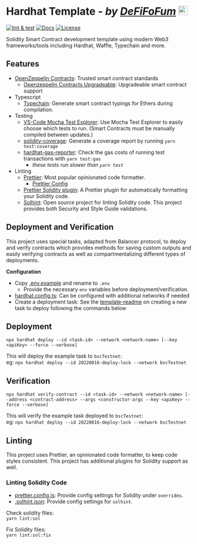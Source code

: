 # Hardhat Template - _by [DeFiFoFum](https://github.com/defifofum)_ <img src="https://avatars.githubusercontent.com/u/78645267?v=4" alt="DeFiFoFum Avatar" width="25px"> 
<!-- FIXME: Update `DeFiFoFum/hardhat-template` based on current repo -->
[![lint & test](https://github.com/DeFiFoFum/hardhat-template/actions/workflows/lint-test.yml/badge.svg)](https://github.com/DeFiFoFum/hardhat-template/actions/workflows/lint-test.yml)
[![Docs](https://img.shields.io/badge/docs-%F0%9F%93%84-yellow)](./docs/)
[![License](https://img.shields.io/badge/License-GPLv3-green.svg)](https://www.gnu.org/licenses/gpl-3.0)

Solidity Smart Contract development template using modern Web3 frameworks/tools including Hardhat, Waffle, Typechain and more. 


## Features
- [OpenZeppelin Contracts](https://docs.openzeppelin.com/contracts/): Trusted smart contract standards
  - [Openzeppelin Contracts Upgradeable](https://github.com/OpenZeppelin/openzeppelin-contracts-upgradeable): Upgradeable smart contract support
- Typescript
  - [Typechain](https://www.npmjs.com/package/typechain): Generate smart contract typings for Ethers during compilation.
- Testing
  - [VS-Code Mocha Test Explorer](https://marketplace.visualstudio.com/items?itemName=hbenl.vscode-mocha-test-adapter): Use Mocha Test Explorer to easily choose which tests to run. (Smart Contracts must be manually compiled between updates.)
  - [solidity-coverage](https://www.npmjs.com/package/solidity-coverage): Generate a coverage report by running `yarn test:coverage`
  - [hardhat-gas-reporter](https://www.npmjs.com/package/hardhat-gas-reporter): Check the gas costs of running test transactions with `yarn test:gas`
    - _these tests run slower than `yarn test`_
- Linting
  - [Prettier](https://prettier.io/): Most popular opinionated code formatter.
    - [Prettier Config](https://prettier.io/docs/en/configuration.html)
  - [Prettier Solidity plugin](https://www.npmjs.com/package/prettier-plugin-solidity): A Prettier plugin for automatically formatting your Solidity code.
  - [Solhint](https://www.npmjs.com/package/solhint): Open source project for linting Solidity code. This project provides both Security and Style Guide validations.

## Deployment and Verification
This project uses special tasks, adapted from Balancer protocol, to deploy and verify contracts which provides methods for saving custom outputs and easily verifying contracts as well as compartmentalizing different types of deployments.

**Configuration**
- Copy [.env.example](./.env.example) and rename to `.env`
  - Provide the necessary `env` variables before deployment/verification.
- [hardhat.config.ts](./hardhat.config.ts): Can be configured with additional networks if needed
- Create a deployment task: See the [template-readme](./tasks/20xxxxxx-template/readme.md) on creating a new task to deploy following the commands below

## Deployment 
`npx hardhat deploy --id <task-id> --network <network-name> [--key <apiKey> --force --verbose]`  

This will deploy the example task to `bscTestnet`:  
eg: `npx hardhat deploy --id 20220816-deploy-lock --network bscTestnet`  

## Verification
`npx hardhat verify-contract --id <task-id> --network <network-name> [--address <contract-address> --args <constructor-args --key <apiKey> --force --verbose]`  

This will verify the example task deployed to `bscTestnet`:  
eg: `npx hardhat deploy --id 20220816-deploy-lock --network bscTestnet`  

<!-- 
NOTE: This feature is deprecated until @nomiclabs/hardhat-etherscan can be upgraded

To list the available networks for verification run the command below. API keys for any network in this list can be added to 
`npx hardhat verify --list-networks` 
-->

## Linting
This project uses Prettier, an opinionated code formatter, to keep code styles consistent. This project has additional plugins for Solidity support as well. 

### Linting Solidity Code
- [prettier.config.js](./prettier.config.js): Provide config settings for Solidity under `overrides`.
- [.solhint.json](./.solhint.json): Provide config settings for `solhint`.  

Check solidity files:  
`yarn lint:sol`  
  
Fix Solidity files:  
`yarn lint:sol:fix`  
